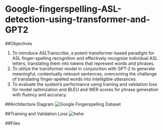 # Google-fingerspelling-ASL-detection-using-transformer-and-GPT2

##Objectives
1) To introduce ASLTranscribe, a potent transformer-based paradigm for ASL finger-spelling recognition and effectively recognize individual ASL letters, translating them into tokens that represent words and phrases.
2) To utilize the transformer model in conjunction with GPT-2 to generate meaningful, contextually relevant sentences, overcoming the challenge of translating finger-spelled words into intelligible utterances.
3) To evaluate the system’s performance using training and validation loss for model optimization and BLEU and WER scores for phrase generation with fluency and accuracy.

##Architecture Diagram
![Google Fingerspelling Dataset](https://github.com/user-attachments/assets/cd5a5fe2-312e-4374-9528-39fbff078dcb)


##Training and Validation Loss
![hehe](https://github.com/user-attachments/assets/4ee4fb49-18b0-4600-9618-e489c8561de9)

##Files

